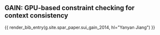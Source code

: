## GAIN: GPU-based constraint checking for context consistency

{{ render_bib_entry(g.site.spar_paper.sui_gain_2014, hl="Yanyan Jiang") }}

